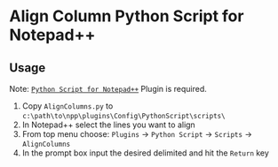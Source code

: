 Align Column Python Script for Notepad++
================

## Usage

Note: [`Python Script for Notepad++`](http://npppythonscript.sourceforge.net/download.shtml) Plugin is required.

  1. Copy `AlignColumns.py` to `c:\path\to\npp\plugins\Config\PythonScript\scripts\`
  2. In Notepad++ select the lines you want to align
  3. From top menu choose: `Plugins` -> `Python Script` -> `Scripts` -> `AlignColumns`
  4. In the prompt box input the desired delimited and hit the `Return` key 
   


